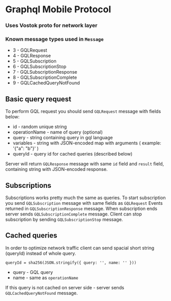 # Graphql Mobile Protocol

### Uses Vostok proto for network layer

### Known message types used in `Message`

- 3 - GQLRequest
- 4 - GQLResponse
- 5 - GQLSubscription
- 6 - GQLSubscriptionStop
- 7 - GQLSubscriptionResponse
- 8 - GQLSubscriptionComplete
- 9 - GQLCachedQueryNotFound 

## Basic query request
To perform GQL request you should send `GQLRequest` message with fields below: 

- id - random unique string
- operationName - name of query (optional)
- query - string containing query in gql language 
- variables - string with JSON-encoded map with arguments ( example: '{"a": "b"}' )
- queryId - query id for cached queries (described below)

Server will return `GQLResponse` message with same `id` field and `result` field, containing string with JSON-encoded response.

## Subscriptions

Subscriptions works pretty much the same as queries. 
To start subscription you send `GQLSubscription` message with same fields as `GQLRequest`
Events returned in `GQLSubscriptionResponse` message.
When subscription ends server sends `GQLSubscriptionComplete` message.
Client can stop subscription by sending `GQLSubscriptionStop` message.

## Cached queries
In order to optimize network traffic client can send spacial short string (queryId) instead of whole query.

`queryId = sha256(JSON.stringify({ query: '', name: '' }))`

- query - GQL query
- name - same as `operationName`

If this query is not cached on server side - server sends `GQLCachedQueryNotFound` message.
